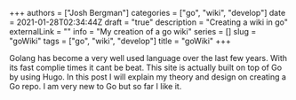 +++
authors = ["Josh Bergman"]
categories = ["go", "wiki", "develop"]
date = 2021-01-28T02:34:44Z
draft = "true"
description = "Creating a wiki in go"
externalLink = ""
info = "My creation of a go wiki"
series = []
slug = "goWiki"
tags = ["go", "wiki", "develop"]
title = "goWiki"
+++

Golang has become a very well used language over the last few years.  With its fast complie times it cant be beat.  This site is actually built on top of Go by using Hugo.  In this post I will explain my theory and design on creating a Go repo.  I am very new to Go but so far I like it.  